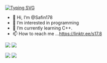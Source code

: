 [![Typing SVG](https://readme-typing-svg.demolab.com?font=Comfortaa&size=26&pause=1000&width=435&lines=Sailing+against++the+wind+.+.+.+)](https://git.io/typing-svg)

- 👋 Hi, I’m @Safin178
- 👀 I’m interested in programming 
- 🌱 I’m currently learning C++.
- 📫 How to reach me ...https://linktr.ee/s17.8



![](https://raw.githubusercontent.com/safin17.8/cf-stats/main/output/light_card.svg#gh-dark-mode-only)
![](https://raw.githubusercontent.com/safin17.8/cf-stats/main/output/light_card.svg)




![](https://raw.githubusercontent.com/safin17.8/cf-stats/main/output/max_rating.svg)
![](https://raw.githubusercontent.com/safin17.8/cf-stats/main/output/rating.svg)






<!---
Safin178/Safin178 is a ✨ special ✨ repository because its `README.md` (this file) appears on your GitHub profile.
You can click the Preview link to take a look at your changes.
--->
